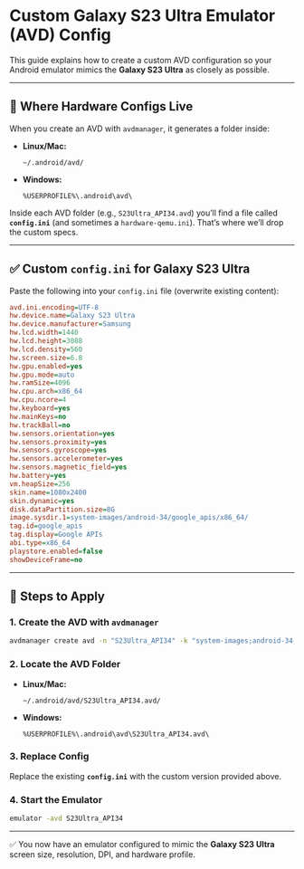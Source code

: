 # Custom Galaxy S23 Ultra Emulator (AVD) Config

This guide explains how to create a custom AVD configuration so your Android emulator mimics the **Galaxy S23 Ultra** as closely as possible.

---

## 📌 Where Hardware Configs Live

When you create an AVD with `avdmanager`, it generates a folder inside:

* **Linux/Mac:**

  ```
  ~/.android/avd/
  ```
* **Windows:**

  ```
  %USERPROFILE%\.android\avd\
  ```

Inside each AVD folder (e.g., `S23Ultra_API34.avd`) you’ll find a file called **`config.ini`** (and sometimes a `hardware-qemu.ini`).
That’s where we’ll drop the custom specs.

---

## ✅ Custom `config.ini` for Galaxy S23 Ultra

Paste the following into your `config.ini` file (overwrite existing content):

```ini
avd.ini.encoding=UTF-8
hw.device.name=Galaxy S23 Ultra
hw.device.manufacturer=Samsung
hw.lcd.width=1440
hw.lcd.height=3088
hw.lcd.density=560
hw.screen.size=6.8
hw.gpu.enabled=yes
hw.gpu.mode=auto
hw.ramSize=4096
hw.cpu.arch=x86_64
hw.cpu.ncore=4
hw.keyboard=yes
hw.mainKeys=no
hw.trackBall=no
hw.sensors.orientation=yes
hw.sensors.proximity=yes
hw.sensors.gyroscope=yes
hw.sensors.accelerometer=yes
hw.sensors.magnetic_field=yes
hw.battery=yes
vm.heapSize=256
skin.name=1080x2400
skin.dynamic=yes
disk.dataPartition.size=8G
image.sysdir.1=system-images/android-34/google_apis/x86_64/
tag.id=google_apis
tag.display=Google APIs
abi.type=x86_64
playstore.enabled=false
showDeviceFrame=no
```

---

## 🔹 Steps to Apply

### 1. Create the AVD with `avdmanager`

```bash
avdmanager create avd -n "S23Ultra_API34" -k "system-images;android-34;google_apis;x86_64"
```

### 2. Locate the AVD Folder

* **Linux/Mac:**

  ```
  ~/.android/avd/S23Ultra_API34.avd/
  ```
* **Windows:**

  ```
  %USERPROFILE%\.android\avd\S23Ultra_API34.avd\
  ```

### 3. Replace Config

Replace the existing **`config.ini`** with the custom version provided above.

### 4. Start the Emulator

```bash
emulator -avd S23Ultra_API34
```

---

✅ You now have an emulator configured to mimic the **Galaxy S23 Ultra** screen size, resolution, DPI, and hardware profile.

